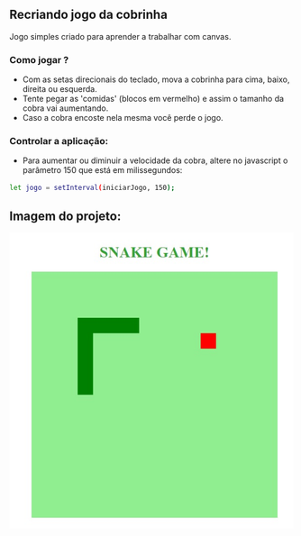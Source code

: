 ## Recriando jogo da cobrinha

 Jogo simples criado para aprender a trabalhar com canvas.


### Como jogar ?
- Com as setas direcionais do teclado, mova a cobrinha para cima, baixo, direita ou esquerda.
- Tente pegar as 'comidas' (blocos em vermelho) e assim o tamanho da cobra vai aumentando.
- Caso a cobra encoste nela mesma você perde o jogo.



### Controlar a aplicação:
- Para aumentar ou diminuir a velocidade da cobra, altere no javascript o parâmetro 150 que está em milissegundos:

```sh
let jogo = setInterval(iniciarJogo, 150);
```



## Imagem do projeto:
<img src="jogo-cobrinha.jpg" alt="print da tela do jogo snake">
